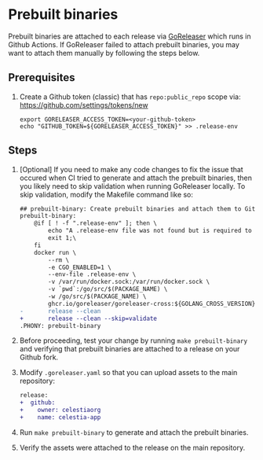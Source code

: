# Prebuilt binaries

Prebuilt binaries are attached to each release via [GoReleaser](https://goreleaser.com/) which runs in Github Actions. If GoReleaser failed to attach prebuilt binaries, you may want to attach them manually by following the steps below.

## Prerequisites

1. Create a Github token (classic) that has `repo:public_repo` scope via: <https://github.com/settings/tokens/new>

    ```shell
    export GORELEASER_ACCESS_TOKEN=<your-github-token>
    echo "GITHUB_TOKEN=${GORELEASER_ACCESS_TOKEN}" >> .release-env
    ```

## Steps

1. [Optional] If you need to make any code changes to fix the issue that occured when CI tried to generate and attach the prebuilt binaries, then you likely need to skip validation when running GoReleaser locally. To skip validation, modify the Makefile command like so:

    ```diff
    ## prebuilt-binary: Create prebuilt binaries and attach them to GitHub release. Requires Docker.
    prebuilt-binary:
        @if [ ! -f ".release-env" ]; then \
            echo "A .release-env file was not found but is required to create prebuilt binaries. This command is expected to be run in CI where a .release-env file exists. If you need to run this command locally to attach binaries to a release, you need to create a .release-env file with a Github token (classic) that has repo:public_repo scope."; \
            exit 1;\
        fi
        docker run \
            --rm \
            -e CGO_ENABLED=1 \
            --env-file .release-env \
            -v /var/run/docker.sock:/var/run/docker.sock \
            -v `pwd`:/go/src/$(PACKAGE_NAME) \
            -w /go/src/$(PACKAGE_NAME) \
            ghcr.io/goreleaser/goreleaser-cross:${GOLANG_CROSS_VERSION} \
    -       release --clean
    +       release --clean --skip=validate
    .PHONY: prebuilt-binary
    ```

1. Before proceeding, test your change by running `make prebuilt-binary` and verifying that prebuilt binaries are attached to a release on your Github fork.
1. Modify `.goreleaser.yaml` so that you can upload assets to the main repository:

    ```diff
    release:
    +  github:
    +    owner: celestiaorg
    +    name: celestia-app
    ```

1. Run `make prebuilt-binary` to generate and attach the prebuilt binaries.
1. Verify the assets were attached to the release on the main repository.
